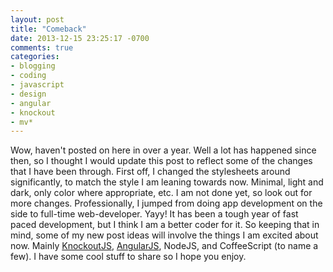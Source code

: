 ```yaml
---
layout: post
title: "Comeback"
date: 2013-12-15 23:25:17 -0700
comments: true
categories:
- blogging
- coding
- javascript
- design
- angular
- knockout
- mv*
---
```

Wow, haven't posted on here in over a year. Well a lot has happened since then, so I thought I would update this post
to reflect some of the changes that I have been through. First off, I changed the stylesheets around significantly, to match the
style I am leaning towards now. Minimal, light and dark, only color where appropriate, etc. I am not done yet, so look
out for more changes. Professionally,  I jumped from doing app development on the side to full-time web-developer. Yayy!
It has been a tough year of fast paced development, but I think I am a better coder for it. So keeping that in mind,
some of my new post ideas will involve the things I am excited about now. Mainly [KnockoutJS](http://www.knockoutjs.com),
[AngularJS](http://angularjs.org/), NodeJS, and CoffeeScript (to name a few). I have some cool stuff to share so I hope you
enjoy.
